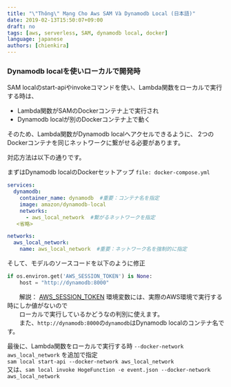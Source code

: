 ```yaml
---
title: "\"Thông\" Mạng Cho Aws SAM Và Dynamodb Local (日本語)"
date: 2019-02-13T15:50:07+09:00
draft: no
tags: [aws, serverless, SAM, dynamodb local, docker]
language: japanese
authors: [chienkira]
---
```


### Dynamodb localを使いローカルで開発時
SAM localのstart-apiやinvokeコマンドを使い、Lambda関数をローカルで実行する時は、  
- Lambda関数がSAMのDockerコンテナ上で実行され
- Dynamodb localが別のDockerコンテナ上で動く

そのため、Lambda関数がDynamodb localへアクセルできるように、
2つのDockerコンテナを同じネットワークに繋がせる必要があります。

対応方法は以下の通りです。

まずはDynamodb localのDockerセットアップ `file: docker-compose.yml`
```yaml　
services:
  dynamodb:
    container_name: dynamodb  #重要：コンテナ名を指定
    image: amazon/dynamodb-local
    networks:
      - aws_local_network  #繋がるネットワークを指定
   <省略>

networks:
  aws_local_network:
    name: aws_local_network  #重要：ネットワーク名を強制的に指定
```
そして、モデルのソースコードを以下のように修正
```python
if os.environ.get('AWS_SESSION_TOKEN') is None:
    host = "http://dynamodb:8000"
```
　　解説： [AWS_SESSION_TOKEN](https://docs.aws.amazon.com/lambda/latest/dg/current-supported-versions.html) 環境変数には、実際のAWS環境で実行する時にしか値がないので  
　　ローカルで実行しているかどうなの判別に使えます。  
　　また、`http://dynamodb:8000`の`dynamodb`はDynamodb localのコンテナ名です。

最後に、Lambda関数をローカルで実行する時 `--docker-network aws_local_network` を追加で指定  
`sam local start-api --docker-network aws_local_network`  
又は、`sam local invoke HogeFunction -e event.json --docker-network aws_local_network`  

